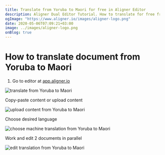 ```yaml
---
title: Translate from Yoruba to Maori for free in Aligner Editor
description: Aligner Dual Editor Tutorial. How to translate for free from Yoruba to Maori. Aligner is multilingual document management platform. 
ogImage: "https://www.aligner.io/images/aligner-logo.png"
date: 2020-05-06T07:09:21+03:00
image: ../images/aligner-logo.png
onBlog: true
---
```


# How to translate document from Yoruba to Maori

1. Go to editor at [app.aligner.io](https://app.aligner.io "Aligner App web page")

![translate from Yoruba to Maori](../aligner-blank-editor.png "translate from Yoruba to Maori")

Copy-paste content or upload content

![upload content from Yoruba to Maori](../aligner-uploaded-document.png "upload content from Yoruba to Maori")

Choose desired language

![choose machine translation from Yoruba to Maori](../aligner-language-dropdown.png "choose machine translation from Yoruba to Maori")

Work and edit 2 documents in parallel

![edit translation from Yoruba to Maori](../aligner-double-sitded-editor.png "edit translation from Yoruba to Maori")

